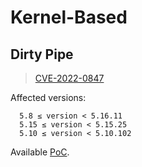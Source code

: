# Kernel-Based

## Dirty Pipe

> [CVE-2022-0847](https://nvd.nist.gov/vuln/detail/cve-2022-0847)

Affected versions:

```
  5.8 ≤ version < 5.16.11
  5.15 ≤ version < 5.15.25
  5.10 ≤ version < 5.10.102
```

Available [PoC](https://github.com/AlexisAhmed/CVE-2022-0847-DirtyPipe-Exploits).
